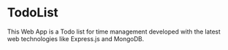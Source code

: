# TodoList
This Web App is a Todo list for time management developed with the latest web technologies like Express.js and MongoDB.
